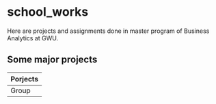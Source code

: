 # school_works
Here are projects and assignments done in master program of Business Analytics at GWU.

## Some major projects

| Porjects |
| --- |
| Group || [Analysis on Time Duration of Fire Department Calling System (San Francisco)](6212_data_management/Project 4_final.ipynb) |

